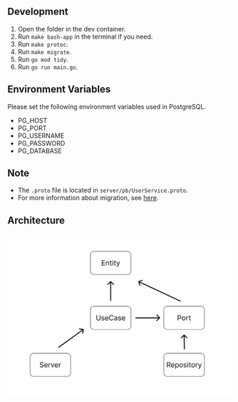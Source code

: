 ## Development
1. Open the folder in the dev container.
2. Run `make bash-app` in the terminal if you need.
3. Run `make protoc`.
4. Run `make migrate`.
5. Run `go mod tidy`.
6. Run `go run main.go`.

## Environment Variables
Please set the following environment variables used in PostgreSQL.
- PG_HOST
- PG_PORT
- PG_USERNAME
- PG_PASSWORD
- PG_DATABASE

## Note
- The `.proto` file is located in `server/pb/UserService.proto`.
- For more information about migration, see [here](https://github.com/golang-migrate/migrate/blob/master/database/postgres/TUTORIAL.md).

## Architecture
<img src="arch.png">